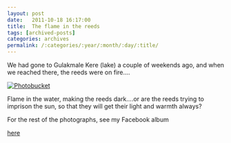 ```yaml
---
layout: post
date:	2011-10-18 16:17:00
title:  The flame in the reeds
tags: [archived-posts]
categories: archives
permalink: /:categories/:year/:month/:day/:title/
---
```

We had gone to Gulakmale Kere (lake) a couple of weekends ago, and when we reached there, the reeds were on fire....

<a href="http://s1142.photobucket.com/albums/n602/Deepapctrsglr/?action=view&amp;current=IMG_9758.jpg" target="_blank"><img src="http://i1142.photobucket.com/albums/n602/Deepapctrsglr/IMG_9758.jpg" border="0" alt="Photobucket"></a>


Flame in the water, making the reeds dark....or are the reeds trying to imprison the sun, so that they will get their light and warmth always? 

For the rest of the photographs, see my Facebook album 

<a href="http://www.facebook.com/media/set/?set=a.10150326462078878.356194.587058877&type=1"> here </a>
